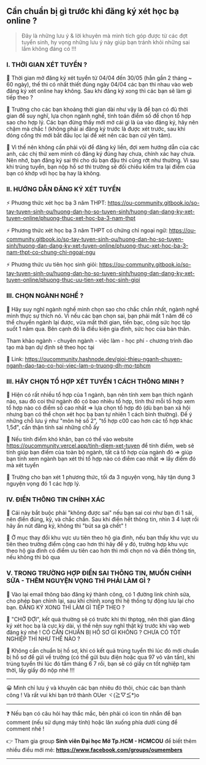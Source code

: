 ## Cần chuẩn bị gì trước khi đăng ký xét học bạ online ?

> Đây là những lưu ý & lời khuyên mà mình tích góp được từ các đợt tuyển sinh, hy vọng những lưu ý này giúp bạn tránh khỏi những sai lầm không đáng có !!!

### I. THỜI GIAN XÉT TUYỂN ?

📌 Thời gian mở đăng ký xét tuyển từ 04/04 đến 30/05 (hẳn gần 2 tháng ~ 60 ngày), thế thì có nhất thiết đúng ngày 04/04 các bạn thi nhau vào web đăng ký xét online hay không. Sau khi đăng ký xong thì các bạn sẽ làm gì tiếp theo ?

📌 Trường cho các bạn khoảng thời gian dài như vậy là để bạn có đủ thời gian để suy nghĩ, lựa chọn ngành nghề, tính toán điểm số để chọn tổ hợp sao cho hợp lý. Các bạn đừng thấy mới mở cái gì là ùa vào đăng ký, hãy nên chậm mà chắc ! (không phải ai đăng ký trước là được xét trước, sau khi đóng cổng thì mới bắt đầu lọc lại để xét nên các bạn cứ yên tâm). 

📌 Vì thế nên không cần phải vội để đăng ký liền, đợi xem hướng dẫn của các anh, các chị thử xem mình có đăng ký đúng hay chưa, chính xác hay chưa. Nên nhớ, bạn đăng ký sai thì cho dù bạn đậu thì cũng rớt như thường. Vì sau khi trúng tuyển, bạn nộp hồ sơ thì trường sẽ  đối chiếu kiểm tra lại điểm của bạn có khớp với học bạ hay là không.

### II. HƯỚNG DẪN ĐĂNG KÝ XÉT TUYỂN

⚡ Phương thức xét học bạ 3 năm THPT: https://ou-community.gitbook.io/so-tay-tuyen-sinh-ou/huong-dan-ho-so-tuyen-sinh/huong-dan-dang-ky-xet-tuyen-online/phuong-thuc-xet-hoc-ba-3-nam-thpt

⚡ Phương thức xét học bạ 3 năm THPT có chứng chỉ ngoại ngữ: https://ou-community.gitbook.io/so-tay-tuyen-sinh-ou/huong-dan-ho-so-tuyen-sinh/huong-dan-dang-ky-xet-tuyen-online/phuong-thuc-xet-hoc-ba-3-nam-thpt-co-chung-chi-ngoai-ngu

⚡ Phương thức ưu tiên học sinh giỏi:
https://ou-community.gitbook.io/so-tay-tuyen-sinh-ou/huong-dan-ho-so-tuyen-sinh/huong-dan-dang-ky-xet-tuyen-online/phuong-thuc-uu-tien-xet-hoc-sinh-gioi

### III. CHỌN NGÀNH NGHỀ ?

📌 Hãy suy nghĩ ngành nghề mình chọn sao cho chắc chắn nhất, ngành nghề mình thực sự thích nó. Vì nếu các bạn chọn sai, bạn phải mất 1 năm để có thể chuyển ngành lại được, vừa mất thời gian, tiền bạc, công sức học tập suốt 1 năm qua. Bên cạnh đó là điều kiện gia đình, sức học của bản thân.

Tham khảo ngành - chuyên ngành - việc làm - học phí - chương trình đào tạo mà bạn dự định sẽ theo học tại

🔗 Link: https://oucommunity.hashnode.dev/gioi-thieu-nganh-chuyen-nganh-dao-tao-co-hoi-viec-lam-o-truong-dh-mo-tphcm

### III. HÃY CHỌN TỔ HỢP XÉT TUYỂN 1 CÁCH THÔNG MINH ?

📌 Hiện có rất nhiều tổ hợp của 1 ngành, bạn nên tính xem bạn thích ngành nào, sau đó coi thử ngành đó có bao nhiêu tổ hợp, tính thử mỗi tổ hợp xem tổ hợp nào có điểm số cao nhất => lựa chọn tổ hợp đó (dù bạn ban xã hội nhưng bạn có thể chọn xét học bạ ban tự nhiên 1 cách bình thường). Để ý những chỗ lưu ý như "môn hệ số 2", "tổ hợp c00 cao hơn các tổ hợp khác 1,5đ", cẩn thận tính sai những chỗ ấy

📌 Nếu tính điểm khó khăn, bạn có thể vào website https://oucommunity.vercel.app/tinh-diem-xet-tuyen để tính điểm, web sẽ tính giúp bạn điểm của toàn bộ ngành, tất cả tổ hợp của ngành đó => giúp bạn tính xem ngành bạn xét thì tổ hợp nào có điểm cao nhất => lấy điểm đó mà xét tuyển

📌 Trường cho bạn xét 1 phương thức, tối đa 3 nguyện vọng, hãy tận dụng 3 nguyện vọng đó 1 các hợp lý.

### IV. ĐIỀN THÔNG TIN CHÍNH XÁC

📌 Cái này bắt buộc phải "không được sai" nếu bạn sai coi như bạn đi 1 sải, nên điền đúng, kỹ, và chắc chắn. Sau khi điền hết thông tin, nhìn 3 4 lượt rồi hãy ấn nút đăng ký, không thì "bút sa gà chết" !

📌 Ở mục thay đổi khu vực ưu tiên theo hộ gia đình, nếu bạn thấy khu vực ưu tiên theo trường điểm cộng cao hơn thì hãy để y đó, trường hợp khu vực theo hộ gia đình có điểm ưu tiên cao hơn thì mới chọn nó và điền thông tin, nếu không thì bỏ qua

### V. TRONG TRƯỜNG HỢP ĐIỀN SAI THÔNG TIN, MUỐN CHỈNH SỬA - THÊM NGUYỆN VỌNG THÌ PHẢI LÀM GÌ ?

📌 Vào lại email thông báo đăng ký thành công, có 1 đường link chỉnh sửa, cho phép bạn chỉnh lại, sau khi chỉnh xong thì hệ thống tự động lưu lại cho bạn.
ĐĂNG KÝ XONG THÌ LÀM GÌ TIẾP THEO ?

📌 "CHỜ ĐỢI", kết quả thường sẽ có trước khi thi thptqg, nên thời gian đăng ký xét học bạ là cực kỳ dài, vì thế nên suy nghĩ thật kỹ trước khi vào web đăng ký nhé !
CÓ CẦN CHUẨN BỊ HỒ SƠ GÌ KHÔNG ? CHƯA CÓ TỐT NGHIỆP THÌ NHƯ THẾ NÀO ?

📌 Không cần chuẩn bị hồ sơ, khi có kết quả trúng tuyển thì lúc đó mới chuẩn bị hồ sơ để gửi về trường (có thể gửi bưu điện hoặc qua 97 võ văn tần), khi trúng tuyển thì lúc đó tầm tháng 6 7 rồi, bạn sẽ có giấy cn tốt nghiệp tạm thời, lấy giấy đó nộp nhé !!!

-----------

😀 Mình chỉ lưu ý và khuyên các bạn nhiêu đó thôi, chúc các bạn thành công ! Và rất vui khi bạn trở thành OUer ヾ(≧▽≦*)o

---
❓ Nếu bạn có câu hỏi hay thắc mắc, bên phải có icon tin nhắn để bạn comment (nếu sử dụng máy tính) hoặc lăn xuống phía dưới cùng để comment nhé !

👉 Tham gia group **Sinh viên Đại học Mở Tp.HCM - HCMCOU** để biết thêm nhiều điều mới mẻ: **https://www.facebook.com/groups/oumembers**

---